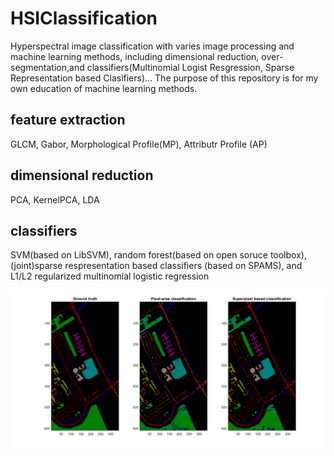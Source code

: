 # HSIClassification

Hyperspectral image classification with varies image processing and machine learning methods, including dimensional reduction, over-segmentation,and classifiers(Multinomial Logist Resgression, Sparse Representation based Clasifiers)...
The purpose of this repository is for my own education of machine learning methods.

## feature extraction
GLCM, Gabor, Morphological Profile(MP), Attributr Profile (AP)

## dimensional reduction
PCA, KernelPCA, LDA

## classifiers
SVM(based on LibSVM), random forest(based on open soruce toolbox), (joint)sparse respresentation based classifiers (based on SPAMS), and L1/L2 regularized multinomial logistic regression

![Result](Result.png)
